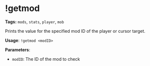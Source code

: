 # !getmod

**Tags:** `mods`, `stats`, `player`, `mob`

Prints the value for the specified mod ID of the player or cursor target.

**Usage**: `!getmod <modID>`

**Parameters**:
- `modID`: The ID of the mod to check
